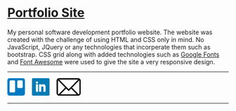 # <span style="color:lightblue" target="_blank"> [Portfolio Site](https://Zynorthis.github.io)

My personal software development portfolio website. The website was created with the challenge of using HTML and CSS only in mind. No JavaScript, JQuery or any technologies that incorperate them such as bootstrap. CSS grid along with added technologies such as [Google Fonts](https://fonts.google.com/) and [Font Awesome](https://fontawesome.com/) were used to give the site a very responsive design.

<hr/>

[<img src="https://github.com/Zynorthis/Zynorthis.github.io/blob/master/Resources/img/trello_icon.png" width="40" height="40" alt="Trello">](https://trello.com/b/E0PazU97/portfolio-site "Trello")&nbsp;&nbsp;&nbsp;&nbsp;[<img src="https://github.com/Zynorthis/Zynorthis.github.io/blob/master/Resources/img/linkedin_icon.png" width="40" height="40" alt="LinkedIn">](https://www.linkedin.com/in/jacob-taylor-a962a2181/ "LinkedIn")&nbsp;&nbsp;&nbsp;&nbsp;[<img src="https://github.com/Zynorthis/Zynorthis.github.io/blob/master/Resources/img/email_icon.png" width="55" height="40" alt="Email">](mailto:jacobtaylor727@outlook.com?Subject=Hello_Jacob "Email")

<hr/>

<!-- testing -->